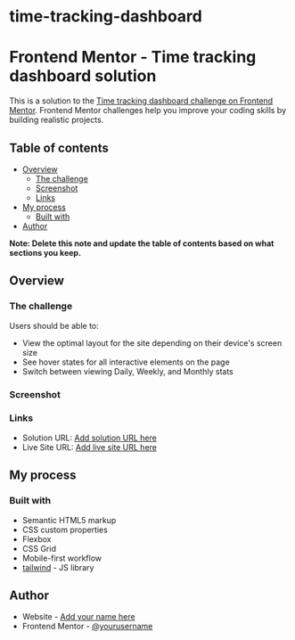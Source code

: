 # time-tracking-dashboard
# Frontend Mentor - Time tracking dashboard solution

This is a solution to the [Time tracking dashboard challenge on Frontend Mentor](https://www.frontendmentor.io/challenges/time-tracking-dashboard-UIQ7167Jw). Frontend Mentor challenges help you improve your coding skills by building realistic projects.

## Table of contents

- [Overview](#overview)
  - [The challenge](#the-challenge)
  - [Screenshot](#screenshot)
  - [Links](#links)
- [My process](#my-process)
  - [Built with](#built-with)
- [Author](#author)

**Note: Delete this note and update the table of contents based on what sections you keep.**

## Overview

### The challenge

Users should be able to:

- View the optimal layout for the site depending on their device's screen size
- See hover states for all interactive elements on the page
- Switch between viewing Daily, Weekly, and Monthly stats

### Screenshot

### Links

- Solution URL: [Add solution URL here](https://github.com/wulzymart/time-tracking-dashboard)
- Live Site URL: [Add live site URL here](https://wulzymart.github.io/time-tracking-dashboard/)

## My process

### Built with

- Semantic HTML5 markup
- CSS custom properties
- Flexbox
- CSS Grid
- Mobile-first workflow
- [tailwind](https://tailwindcss.com) - JS library

## Author

- Website - [Add your name here](https://www.webcouture.com.ng)
- Frontend Mentor - [@yourusername](https://www.frontendmentor.io/profile/wulzymart)

